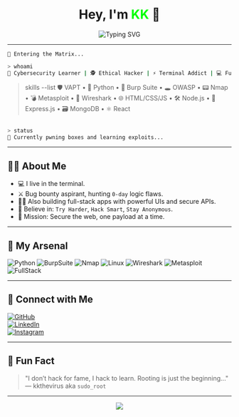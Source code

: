 <h1 align="center">Hey, I'm <span style="color:#00ff00;">KK</span> 👾</h1>
<p align="center">
  <img src="https://readme-typing-svg.demolab.com?font=Fira+Code&pause=1000&color=00FF00&center=true&vCenter=true&width=435&lines=Security+Enthusiast+%F0%9F%92%BB;Always+in+Terminal+Mode+%F0%9F%94%8E;Learning+%3E+Sleeping+%F0%9F%A4%96;Rooting+Everyday+Life+%F0%9F%9A%80" alt="Typing SVG" />
</p>

---

```
🔐 Entering the Matrix...
```

```bash
> whoami
🧠 Cybersecurity Learner | 🕵️ Ethical Hacker | ⚡ Terminal Addict | 💻 Full Stack Developer
```

> skills --list
🛡️ VAPT • 🐍 Python • 🧱 Burp Suite • 🕳️ OWASP • 📟 Nmap • 💣 Metasploit • 📶 Wireshark • 🌐 HTML/CSS/JS • 🛠️ Node.js • 🔧 Express.js • 🗃️ MongoDB • ⚛️ React
```bash

> status
📡 Currently pwning boxes and learning exploits...
```

---

## 👨‍💻 About Me

- 💻 I live in the terminal.
- ⚔️ Bug bounty aspirant, hunting `0-day` logic flaws.
- 👨‍💻 Also building full-stack apps with powerful UIs and secure APIs.
- 🔐 Believe in: `Try Harder`, `Hack Smart`, `Stay Anonymous`.
- 🚀 Mission: Secure the web, one payload at a time.

---

## 🧰 My Arsenal

![Python](https://img.shields.io/badge/-Python-05122A?style=flat&logo=python)
![BurpSuite](https://img.shields.io/badge/-Burp_Suite-orange?style=flat&logo=burp-suite)
![Nmap](https://img.shields.io/badge/-Nmap-000000?style=flat&logo=nmap)
![Linux](https://img.shields.io/badge/-Linux-333333?style=flat&logo=linux)
![Wireshark](https://img.shields.io/badge/-Wireshark-16468a?style=flat&logo=wireshark)
![Metasploit](https://img.shields.io/badge/-Metasploit-0f0f0f?style=flat)
![FullStack](https://img.shields.io/badge/-Full%20Stack%20Developer-blue?style=flat&logo=visualstudiocode)


---

## 🔗 Connect with Me

[![GitHub](https://img.shields.io/badge/GitHub-000?style=for-the-badge&logo=github&logoColor=white)](https://github.com/kkthevirus)  
[![LinkedIn](https://img.shields.io/badge/LinkedIn-0077B5?style=for-the-badge&logo=linkedin&logoColor=white)](https://www.linkedin.com/in/kanhaiya-lal-kumawat-65516b307/)  
[![Instagram](https://img.shields.io/badge/@kanhaiya-E4405F?style=for-the-badge&logo=instagram&logoColor=white)](https://instagram.com/kk8.93)

---

## 🧠 Fun Fact

> "I don’t hack for fame, I hack to learn. Rooting is just the beginning..."  
> — kkthevirus aka `sudo_root`

---

<p align="center">
  <img src="https://github-readme-stats.vercel.app/api?username=kkthevirus&show_icons=true&hide_border=true&theme=radical">
</p>
